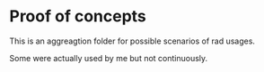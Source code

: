 # Proof of concepts

This is an aggreagtion folder for possible scenarios of rad usages.

Some were actually used by me but not continuously.
